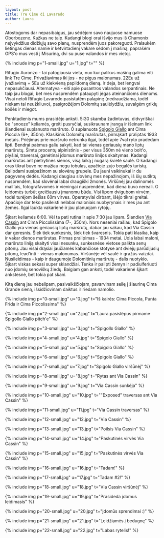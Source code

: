 ```yaml
---
layout: post
title: Tre Cime di Lavaredo
author: Laura
---
```


Atostogoms dar nepasibaigus, jau sėdėjom savo naujuose namuose Oberbozene. Kažkas ne taip. Kadangi blogi orai išvijo mus iš Chamonix neįvykdžius didžiųjų savo planų, nusprendėm juos pakoreguoti. Pralaukėm lietingas dienas namie ir ketvirtadienį vakare sėdom į mašiną, paprašėm GPS'o mus vesti į Misuriną, dvi su puse valandos ir mes vietoj.

{% include img p="1-small.jpg" u="1.jpg" t="" %}
<!--break-->

Rifugio Auronzo - tai patogiausia vieta, nuo kur palikus mašiną galima eiti link Tre Cime. Privažiavimas iki jos - ne pigus malonumas. 22Eu už įvažiavimą + 5Eu už kiekvieną papildomą dieną. Ir deja, bet lengvai nepasukčiausi. Alternatyva - eiti apie pusantros valandos serpantinais. Ne taip jau blogai, bet mes nusprendėm pataupyti jėgas ateinančioms dienoms. Visai netoli Rifugio Lavaredo pasistatėm palapinę (nedraudžiama, todėl niekam tai neužkliuvo), pasigrožėjom Dolomitų saulėlydžiu, suvalgėm grikių košės ir miegot.

Penktadienis mums prasidėjo anksti. 5:30 skamba žadintuvas, didvyriškai be "snooze" keliamės, greiti pusryčiai, susikraunam įrangą ir išeinam link šiandienai suplanuoto maršruto. O suplanuota [Spigolo Giallo](http://www.planetmountain.com/english/rock/routes/itineraries/scheda.php?lang=eng&id_itinerario=300&id_tipologia=38) ant Cima Piccola (6+, 350m). Klasikinis Dolomitų maršrutas, pirmąkart praliptas 1933 metais. Priėjimas prie maršruto netrunka ilgai, todėl apie 7val ryto pradedam lipti. Bendrai paėmus galiu sakyti, kad tai vienas geriausių mano liptų maršrutų. Šimtu procentų alpinistinis - per visus 350m nė vieno bolt'o, plyšiai, traversai, ganėtinai įdomus maršruto linijos skaitymas. Kadangi maršrutas ant pietrytinės sienos, visą laiką į nugarą švietė saulė. O kadangi oras tikrai buvo ne mažiau negu tobulas, apačioje zujo begalės turistų. Belipdami susipažinom su slovėnų grupele. Du jauni vaikinukai ir du pagyvenę dėdės. Kadangi daugiau slovėnų mes nepažinojom, iš šių sutiktų nusprendėm, kad slovėnai labai draugiški žmonės. Viršūnėj jau dalinomės mail'ais, fotografavomės ir vieningai nusprendėm, kad diena buvo nereali. O leidomės turbūt greičiausiu įmanomu būdu. Visi lipom dvigubom virvėm, todėl turėjom šešias 60m virves. Operatyviai dirbant, išėjo tikrai greitai. Apačioje dar teko pasileisti nelabai maloniais nuobyrynais ir mes jau ant žemės. Ilgai laukta vakarienė ir jau planuojam rytojų.

Šįkart keliamės 6:00. Vėl ta pati rutina ir apie 7:30 jau lipam. Šiandien [Via Cassin](http://www.planetmountain.com/english/rock/routes/itineraries/scheda.php?lang=eng&id_tipologia=38&comefrom=search&id_itinerario=301&gruppo=&cima=&nome=) ant Cima Piccolissima (7-, 350m). Nors neseniai rašiau, kad Spigolo Giallo yra vienas geriausių liptų maršrutų, dabar jau sakau, kad Via Cassin dar geresnis. Šiek tiek sunkesnis, šiek tiek švaresnis. Tokia pati klasika, kaip ir vakar dienos maršrutas. Pirmas pralipimas - 1934 metai. Uola labai maloni, maršruto liniją skaityti visai nesunku, sunkesnėse vietose palikta senų pitonų. Jau visai drąsiai jaučiamės kabančiose stotyse ant dviejų parūdijusių pitonų, lead'inti - vienas malonumas. Viršūnėje vėl saulė ir gražūs vaizdai. Nusileidimas - kaip ir daugumoje Dolomitinių maršrutų - dalis nuotykio. Šįkart viskas sekasi super sklandžiai. Tenka ir palipti žemyn ir padiulferiuoti nuo įdomių senoviškų žiedų. Baigiam gan anksti, todėl vakarienė šįkart ankstesnė, bet tokia pat skani.

Kitą dieną jau nebelipam, pasivaikščiojam, pavarvinam seilę į šiaurinę Cima Grande sieną, išsidžiovinam daiktus ir riedam namolio.

{% include img p="0-small.jpg" u="0.jpg" t="Iš kairės: Cima Piccola, Punta Frida ir Cima Piccolissima" %}

{% include img p="2-small.jpg" u="2.jpg" t="Laura pasislėpus pirmame Spigollo Giallo pitch'e" %}

{% include img p="3-small.jpg" u="3.jpg" t="Spigollo Giallo" %}

{% include img p="4-small.jpg" u="4.jpg" t="Spigolo Giallo" %}

{% include img p="5-small.jpg" u="5.jpg" t="Spigolo Giallo" %}

{% include img p="6-small.jpg" u="6.jpg" t="Spigolo Giallo" %}

{% include img p="7-small.jpg" u="7.jpg" t="Spigolo Giallo viršūnėj" %}

{% include img p="8-small.jpg" u="8.jpg" t="Rytas ant Via Cassin" %}

{% include img p="9-small.jpg" u="9.jpg" t="Via Cassin sunkėja" %}

{% include img p="10-small.jpg" u="10.jpg" t="\"Exposed\" traversas ant Via Cassin" %}

{% include img p="11-small.jpg" u="11.jpg" t="Via Cassin traversas" %}

{% include img p="12-small.jpg" u="12.jpg" t="Via Cassin" %}

{% include img p="13-small.jpg" u="13.jpg" t="Poilsis Via Cassin" %}

{% include img p="14-small.jpg" u="14.jpg" t="Paskutinės virvės Via Cassin" %}

{% include img p="15-small.jpg" u="15.jpg" t="Paskutinės virvės Via Cassin" %}

{% include img p="16-small.jpg" u="16.jpg" t="Tadam!" %}

{% include img p="17-small.jpg" u="17.jpg" t="Tadam #2!" %}

{% include img p="18-small.jpg" u="18.jpg" t="Via Cassin viršūnėj" %}

{% include img p="19-small.jpg" u="19.jpg" t="Prasideda įdomus leidimasis" %}

{% include img p="20-small.jpg" u="20.jpg" t="Įdomūs sprendimai :)" %}

{% include img p="21-small.jpg" u="21.jpg" t="Leidžiamės į bedugnę" %}

{% include img p="22-small.jpg" u="22.jpg" t="Labas rytelis!" %}

